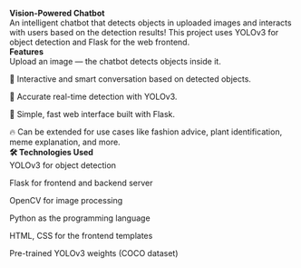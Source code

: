 **Vision-Powered Chatbot** <br>
An intelligent chatbot that detects objects in uploaded images and interacts with users based on the detection results!
This project uses YOLOv3 for object detection and Flask for the web frontend.
<br>
 **Features**<br>
 Upload an image — the chatbot detects objects inside it.

🧠 Interactive and smart conversation based on detected objects.

🎯 Accurate real-time detection with YOLOv3.

💬 Simple, fast web interface built with Flask.

🔥 Can be extended for use cases like fashion advice, plant identification, meme explanation, and more.
<br>
**🛠️ Technologies Used**<br>
YOLOv3 for object detection

Flask for frontend and backend server

OpenCV for image processing

Python as the programming language

HTML, CSS for the frontend templates

Pre-trained YOLOv3 weights (COCO dataset)
